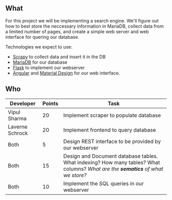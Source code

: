 ## What

For this project we will be implementing a search engine. We'll figure out how 
to best store the neccessary information in MariaDB, collect data from a 
limited number of pages, and create a simple web server and web interface for quering our database.  

Technologies we expect to use:
- [Scrapy](https://scrapy.org/) to collect data and insert
it in the DB
- [MariaDB](https://mariadb.com) for our database
- [Flask](http://flask.pocoo.org/) to implement our webserver 
- [Angular](https://angular.io/) and 
[Material Design](https://material.io/) for our web interface.

## Who 
Developer |Points | Task
--|---|---
Vipul Sharma | 20 | Implement scraper to populate database
Laverne Schrock | 20 | Implement frontend to query database
Both | 5 | Design REST interface to be provided by our webserver
Both | 15 | Design and Document database tables. What indexing? How many tables? What columns? _What are the **sematics** of what we store?_
Both | 10 | Implement the SQL queries in our webserver
